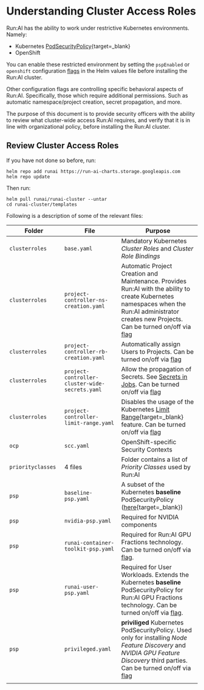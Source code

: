 # Understanding Cluster Access Roles

Run:AI has the ability to work under restrictive Kubernetes environments. Namely:

* Kubernetes [PodSecurityPolicy](https://kubernetes.io/docs/concepts/policy/pod-security-policy/){target=_blank}
* OpenShift

You can enable these restricted environment by setting the `pspEnabled` or `openshift` configuration [flags](../customize-cluster-install/#configuration-flags) in the Helm values file before installing the Run:AI cluster. 

Other configuration flags are controlling specific behavioral aspects of Run:AI. Specifically, those which require additional permissions. Such as automatic namespace/project creation, secret propagation, and more.

The purpose of this document is to provide security officers with the ability to review what cluster-wide access Run:AI requires, and verify that it is in line with organizational policy, before installing the Run:AI cluster. 


## Review Cluster Access Roles

If you have not done so before, run:

```
helm repo add runai https://run-ai-charts.storage.googleapis.com
helm repo update
```

Then run:

```
helm pull runai/runai-cluster --untar
cd runai-cluster/templates
```

Following is a description of some of the relevant files: 

|   Folder    | File  |  Purpose | 
|-------------|-------|----------|
| `clusterroles` | `base.yaml` | Mandatory Kubernetes _Cluster Roles_ and _Cluster Role Bindings_  | |
| `clusterroles` |`project-controller-ns-creation.yaml` | Automatic Project Creation and Maintenance. Provides Run:AI with the ability to create Kubernetes namespaces when the Run:AI administrator creates new Projects. Can be turned on/off via [flag](customize-cluster-install.md) |  
| `clusterroles` |`project-controller-rb-creation.yaml` | Automatically assign Users to Projects. Can be turned on/off via [flag](customize-cluster-install.md) |  
| `clusterroles` | `project-controller-cluster-wide-secrets.yaml` | Allow the propagation of Secrets. See [Secrets in Jobs](../Researcher-Setup/use-secrets.md). Can be turned on/off via [flag](customize-cluster-install.md) | 
| `clusterroles` | `project-controller-limit-range.yaml` | Disables the usage of the Kubernetes [Limit Range](https://kubernetes.io/docs/concepts/policy/limit-range/#:~:text=A%20LimitRange%20is%20a%20policy,per%20PersistentVolumeClaim%20in%20a%20namespace){target=_blank} feature. Can be turned on/off via [flag](customize-cluster-install.md) |
| `ocp` | `scc.yaml`| OpenShift-specific Security Contexts | 
| `priorityclasses` | 4 files |  Folder contains a list of _Priority Classes_ used by Run:AI | 
| `psp` | `baseline-psp.yaml`  | A subset of the Kubernetes __baseline__ PodSecurityPolicy ([here](https://github.com/kubernetes/website/blob/master/content/en/examples/policy/baseline-psp.yaml){target=_blank})| 
| `psp` | `nvidia-psp.yaml` | Required for NVIDIA components |
| `psp` | `runai-container-toolkit-psp.yaml` | Required for Run:AI GPU Fractions technology. Can be turned on/off via [flag](customize-cluster-install.md). | 
| `psp` | `runai-user-psp.yaml` | Required for User Workloads. Extends the Kubernetes __baseline__ PodSecurityPolicy for Run:AI GPU Fractions technology. Can be turned on/off via [flag](customize-cluster-install.md).  
| `psp` | `privileged.yaml` | __priviliged__ Kubernetes PodSecurityPolicy. Used only for installing _Node Feature Discovery_ and _NVIDIA GPU Feature Discovery_ third parties. Can be turned on/off via [flag](customize-cluster-install.md) | 
|<img width=400/>|<img width=600/>||



 


